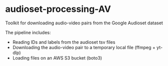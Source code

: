# audioset-processing-AV
Toolkit for downloading audio-video pairs from the Google Audioset dataset

The pipeline includes:
- Reading IDs and labels from the audioset tsv files
- Downloading the audio-video pair to a temporary local file (ffmpeg + yt-dlp)
- Loading files on an AWS S3 bucket (boto3)
